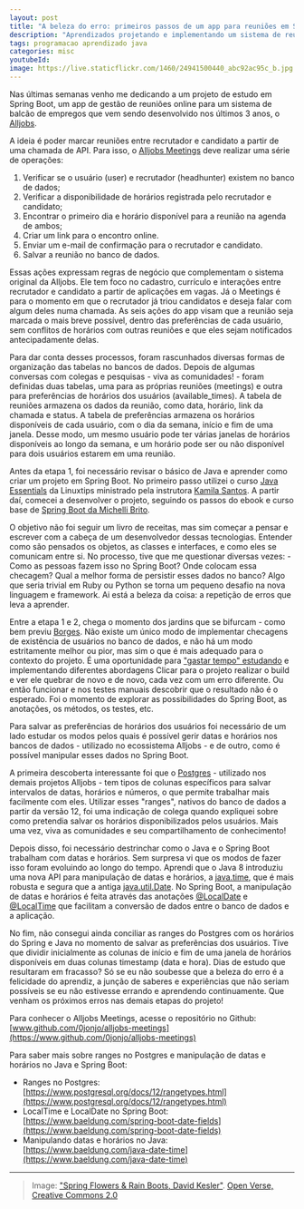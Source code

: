 ```yaml
---
layout: post
title: "A beleza do erro: primeiros passos de um app para reuniões em Spring Boot"
description: "Aprendizados projetando e implementando um sistema de reuniões para um balcão de empregos"
tags: programacao aprendizado java
categories: misc
youtubeId:
image: https://live.staticflickr.com/1460/24941500440_abc92ac95c_b.jpg
---
```


Nas últimas semanas venho me dedicando a um projeto de estudo em Spring Boot, um app de gestão de reuniões online para um sistema de balcão de empregos que vem sendo desenvolvido nos últimos 3 anos, o [Alljobs](https://github.com/0jonjo/alljobs).

A ideia é poder marcar reuniões entre recrutador e candidato a partir de uma chamada de API. Para isso, o [Alljobs Meetings](https://github.com/0jonjo/alljobs-meetings) deve realizar uma série de operações:

1. Verificar se o usuário (user) e recrutador (headhunter) existem no banco de dados;
2. Verificar a disponibilidade de horários registrada pelo recrutador e candidato;
3. Encontrar o primeiro dia e horário disponível para a reunião na agenda de ambos;
4. Criar um link para o encontro online.
5. Enviar um e-mail de confirmação para o recrutador e candidato.
6. Salvar a reunião no banco de dados.

Essas ações expressam regras de negócio que complementam o sistema original da Alljobs. Ele tem foco no cadastro, currículo e interações entre recrutador e candidato a partir de aplicações em vagas. Já o Meetings é para o momento em que o recrutador já triou candidatos e deseja falar com algum deles numa chamada. As seis ações do app visam que a reunião seja marcada o mais breve possível, dentro das preferências de cada usuário, sem conflitos de horários com outras reuniões e que eles sejam notificados antecipadamente delas.

Para dar conta desses processos, foram rascunhados diversas formas de organização das tabelas no bancos de dados. Depois de algumas conversas com colegas e pesquisas - viva as comunidades! - foram definidas duas tabelas, uma para as próprias reuniões (meetings) e outra para preferências de horários dos usuários (available_times). A tabela de reuniões armazena os dados da reunião, como data, horário, link da chamada e status. A tabela de preferências armazena os horários disponíveis de cada usuário, com o dia da semana, início e fim de uma janela. Desse modo, um mesmo usuário pode ter várias janelas de horários disponíveis ao longo da semana, e um horário pode ser ou não disponível para dois usuários estarem em uma reunião.

Antes da etapa 1, foi necessário revisar o básico de Java e aprender como criar um projeto em Spring Boot. No primeiro passo utilizei o curso [Java Essentials](https://www.linuxtips.io/course/java-essentials) da Linuxtips ministrado pela instrutora [Kamila Santos](https://www.linkedin.com/in/kamila-santos-oliveira/). A partir daí, comecei a desenvolver o projeto, seguindo os passos do ebook e curso base de [Spring Boot da Michelli Brito](https://www.youtube.com/watch?v=wlYvA2b1BWI).

O objetivo não foi seguir um livro de receitas, mas sim começar a pensar e escrever com a cabeça de um desenvolvedor dessas tecnologias. Entender como são pensados os objetos, as classes e interfaces, e como eles se comunicam entre si. No processo, tive que me questionar diversas vezes: - Como as pessoas fazem isso no Spring Boot? Onde colocam essa checagem? Qual a melhor forma de persistir esses dados no banco? Algo que seria trivial em Ruby ou Python se torna um pequeno desafio na nova linguagem e framework. Ai está a beleza da coisa: a repetição de erros que leva a aprender.

Entre a etapa 1 e 2, chega o momento dos jardins que se bifurcam - como bem previu [Borges](https://brasil.elpais.com/brasil/2018/09/11/cultura/1536655170_142491.html). Não existe um único modo de implementar checagens de existência de usuários no banco de dados, e não há um modo estritamente melhor ou pior, mas sim o que é mais adequado para o contexto do projeto. É uma oportunidade para ["gastar tempo" estudando](../aprendiz/) e implementando diferentes abordagens Clicar para o projeto realizar o build e ver ele quebrar de novo e de novo, cada vez com um erro diferente. Ou então funcionar e nos testes manuais descobrir que o resultado não é o esperado. Foi o momento de explorar as possibilidades do Spring Boot, as anotações, os métodos, os testes, etc.

Para salvar as preferências de horários dos usuários foi necessário de um lado estudar os modos pelos quais é possível gerir datas e horários nos bancos de dados  - utilizado no ecossistema Alljobs - e de outro, como é possível manipular esses dados no Spring Boot.

A primeira descoberta interessante foi que o [Postgres](https://www.postgresql.org/) - utilizado nos demais projetos Alljobs - tem tipos de colunas específicos para salvar intervalos de datas, horários e números, o que permite trabalhar mais facilmente com eles. Utilizar esses "ranges", nativos do banco de dados a partir da versão 12, foi uma indicação de colega quando expliquei sobre como pretendia salvar os horários disponibilizados pelos usuários. Mais uma vez, viva as comunidades e seu compartilhamento de conhecimento!

Depois disso, foi necessário destrinchar como o Java e o Spring Boot trabalham com datas e horários. Sem surpresa vi que os modos de fazer isso foram evoluindo ao longo do tempo. Aprendi que o Java 8 introduziu uma nova API para manipulação de datas e horários, a [java.time](https://www.baeldung.com/java-8-date-time-intro), que é mais robusta e segura que a antiga [java.util.Date](https://www.baeldung.com/java-date-time). No Spring Boot, a manipulação de datas e horários é feita através das anotações [@LocalDate](https://www.baeldung.com/spring-boot-date-fields) e [@LocalTime](https://www.baeldung.com/spring-boot-date-fields) que facilitam a conversão de dados entre o banco de dados e a aplicação.

No fim, não consegui ainda conciliar as ranges do Postgres com os horários do Spring e Java no momento de salvar as preferências dos usuários. Tive que dividir inicialmente as colunas de início e fim de uma janela de horários disponíveis em duas colunas timestamp (data e hora). Dias de estudo que resultaram em fracasso? Só se eu não soubesse que a beleza do erro é a felicidade do aprendiz, a junção de saberes e experiências que não seriam possíveis se eu não estivesse errando e aprendendo continuamente. Que venham os próximos erros nas demais etapas do projeto!

Para conhecer o Alljobs Meetings, acesse o repositório no Github:
[www.github.com/0jonjo/alljobs-meetings](https://www.github.com/0jonjo/alljobs-meetings)

Para saber mais sobre ranges no Postgres e manipulação de datas e horários no Java e Spring Boot:

- Ranges no Postgres: [https://www.postgresql.org/docs/12/rangetypes.html](https://www.postgresql.org/docs/12/rangetypes.html)
- LocalTime e LocalDate no Spring Boot: [https://www.baeldung.com/spring-boot-date-fields](https://www.baeldung.com/spring-boot-date-fields)
- Manipulando datas e horários no Java: [https://www.baeldung.com/java-date-time](https://www.baeldung.com/java-date-time)

---
>Image: ["Spring Flowers & Rain Boots, David Kesler"](https://openverse.org/image/9e127bcc-ccf4-406f-b02f-2e26e816c8c9?). [Open Verse, Creative Commons 2.0](https://openverse.org/)
